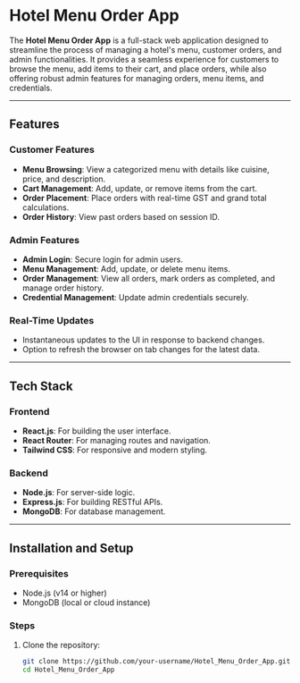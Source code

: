 # Hotel Menu Order App

The **Hotel Menu Order App** is a full-stack web application designed to streamline the process of managing a hotel's menu, customer orders, and admin functionalities. It provides a seamless experience for customers to browse the menu, add items to their cart, and place orders, while also offering robust admin features for managing orders, menu items, and credentials.

---

## Features

### **Customer Features**
- **Menu Browsing**: View a categorized menu with details like cuisine, price, and description.
- **Cart Management**: Add, update, or remove items from the cart.
- **Order Placement**: Place orders with real-time GST and grand total calculations.
- **Order History**: View past orders based on session ID.

### **Admin Features**
- **Admin Login**: Secure login for admin users.
- **Menu Management**: Add, update, or delete menu items.
- **Order Management**: View all orders, mark orders as completed, and manage order history.
- **Credential Management**: Update admin credentials securely.

### **Real-Time Updates**
- Instantaneous updates to the UI in response to backend changes.
- Option to refresh the browser on tab changes for the latest data.

---

## Tech Stack

### **Frontend**
- **React.js**: For building the user interface.
- **React Router**: For managing routes and navigation.
- **Tailwind CSS**: For responsive and modern styling.

### **Backend**
- **Node.js**: For server-side logic.
- **Express.js**: For building RESTful APIs.
- **MongoDB**: For database management.

---

## Installation and Setup

### **Prerequisites**
- Node.js (v14 or higher)
- MongoDB (local or cloud instance)

### **Steps**
1. Clone the repository:
   ```bash
   git clone https://github.com/your-username/Hotel_Menu_Order_App.git
   cd Hotel_Menu_Order_App 